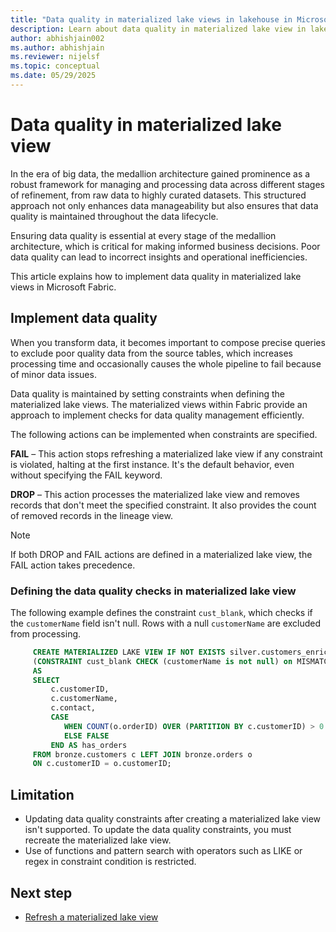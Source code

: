 ```yaml
---
title: "Data quality in materialized lake views in lakehouse in Microsoft Fabric"
description: Learn about data quality in materialized lake view in lakehouse in Microsoft Fabric
author: abhishjain002 
ms.author: abhishjain
ms.reviewer: nijelsf
ms.topic: conceptual
ms.date: 05/29/2025
---
```


# Data quality in materialized lake view

In the era of big data, the medallion architecture gained prominence as a robust framework for managing and processing data across different stages of refinement, from raw data to highly curated datasets. This structured approach not only enhances data manageability but also ensures that data quality is maintained throughout the data lifecycle.

Ensuring data quality is essential at every stage of the medallion architecture, which is critical for making informed business decisions. Poor data quality can lead to incorrect insights and operational inefficiencies.
 
This article explains how to implement data quality in materialized lake views in Microsoft Fabric.

## Implement data quality

When you transform data, it becomes important to compose precise queries to exclude poor quality data from the source tables, which increases processing time and occasionally causes the whole pipeline to fail because of minor data issues.
 
Data quality is maintained by setting constraints when defining the materialized lake views. The materialized views within Fabric provide an approach to implement checks for data quality management efficiently.
 
The following actions can be implemented when constraints are specified.

**FAIL** – This action stops refreshing a materialized lake view if any constraint is violated, halting at the first instance. It's the default behavior, even without specifying the FAIL keyword.
 
**DROP** – This action processes the materialized lake view and removes records that don't meet the specified constraint. It also provides the count of removed records in the lineage view.

> [!NOTE]
> If both DROP and FAIL actions are defined in a materialized lake view, the FAIL action takes precedence.


### Defining the data quality checks in materialized lake view

The following example defines the constraint `cust_blank`, which checks if the `customerName` field isn't null. Rows with a null `customerName` are excluded from processing.

```SQL
     CREATE MATERIALIZED LAKE VIEW IF NOT EXISTS silver.customers_enriched  
     (CONSTRAINT cust_blank CHECK (customerName is not null) on MISMATCH DROP)
     AS
     SELECT
         c.customerID,
         c.customerName,
         c.contact, 
         CASE  
            WHEN COUNT(o.orderID) OVER (PARTITION BY c.customerID) > 0 THEN TRUE  
            ELSE FALSE  
         END AS has_orders 
     FROM bronze.customers c LEFT JOIN bronze.orders o 
     ON c.customerID = o.customerID; 
```

## Limitation

* Updating data quality constraints after creating a materialized lake view isn't supported. To update the data quality constraints, you must recreate the materialized lake view.
* Use of functions and pattern search with operators such as LIKE or regex in constraint condition is restricted.
 
## Next step

* [Refresh a materialized lake view](./refresh-materialized-lake-view.md)
